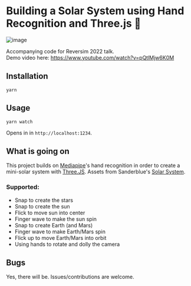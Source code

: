 # Building a Solar System using Hand Recognition and Three.js 🚀
![image](https://user-images.githubusercontent.com/7003853/197376887-532bccff-cdbb-4279-a61c-12bc8996bd4c.png)

Accompanying code for Reversim 2022 talk.
<br>Demo video here: https://www.youtube.com/watch?v=pQtlMjw6K0M


## Installation
```
yarn
```

## Usage
```
yarn watch
```
Opens in in `http://localhost:1234`.

## What is going on
This project builds on [Mediapipe](https://storage.googleapis.com/tfjs-models/demos/hand-pose-detection/index.html?model=mediapipe_hands)'s hand recognition in order to create a mini-solar system with [Three.JS](https://threejs.org/).
Assets from Sanderblue's [Solar System](https://github.com/sanderblue/solar-system-threejs).

### Supported:
- Snap to create the stars
- Snap to create the sun
- Flick to move sun into center
- Finger wave to make the sun spin
- Snap to create Earth (and Mars)
- Finger wave to make Earth/Mars spin
- Flick up to move Earth/Mars into orbit
- Using hands to rotate and dolly the camera


## Bugs
Yes, there will be. Issues/contributions are welcome.

